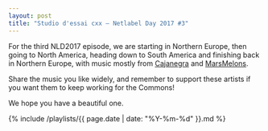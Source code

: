 ```yaml
---
layout: post
title: "Studio d'essai cxx – Netlabel Day 2017 #3"
---
```


For the third NLD2017 episode, we are starting in Northern Europe, then going to North America, heading down to South America and finishing back in Northern Europe, with music mostly from [Cajanegra](https://musicbrainz.org/label/583c1b40-6528-483f-9a23-6c216deba31f) and [MarsMelons](https://musicbrainz.org/label/90cd79c5-7799-4742-97c5-fb4c4e375e81).

Share the music you like widely, and remember to support these artists if you want them to keep working for the Commons!

We hope you have a beautiful one.

{% include /playlists/{{ page.date | date: "%Y-%m-%d" }}.md %}